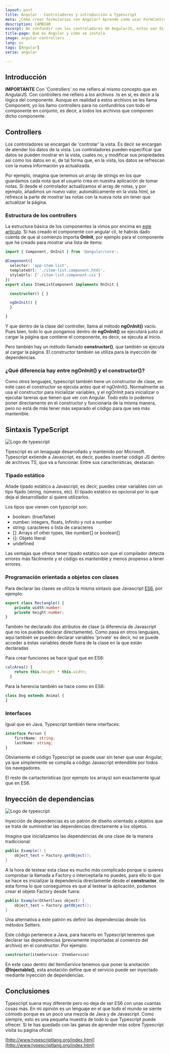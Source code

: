 ```yaml
---
layout: post
title: Angular - Controladores y introducción a Typescript
meta: ¿Cómo crear formularios con Angular? Aprende como usar FormControl, FormGroup y FormBuilder en Angular
description: CAMBIAR
excerpt: No confundir con los controladores de AngularJS, estos son diferentes. Por controladores me refiero al archivo .ts que controla la vista y la lógica del componente. Además explico por encima los conceptos fundamentales de TypeScript
title-page: Qué es Angular y cómo se instala
image: angular-controllers
lang: es
tags: [Angular] 
serie: angular

---
```


## Introducción

**IMPORTANTE** Con 'Controllers' no me refiero al mismo concepto que en AngularJS. Con controllers me refiero a los archivos .ts en sí, es decir a la lógica del componente. Aunque en realidad a estos archivos se les llama Component, yo los llamo controllers para no confundirlos con todo el componente en conjunto, es decir, a todos los archivos que componen dicho componente.

## Controllers 

Los controladores se encargan de 'controlar' la vista. Es decir se encargan de atender los datos de la vista. Los controladores pueden especificar que datos se pueden mostrar en la vista, cuales no, y modificar sus propiedades así como los datos en sí, de tal forma que, en la vista, los datos se refrescan con la nueva información ya actualizada. 

Por ejemplo, imagina que tenemos un array de strings en los que guardamos cada nota que el usuario crea en nuestra aplicación de tomar notas. Si desde el controlador actualizamos el array de notas, y por ejemplo, añadimos un nuevo valor, automáticamente en la vista html, se refresca la parte de mostrar las notas con la nueva nota sin tener que actualizar la página.

### Estructura de los controllers

La estructura básica de los componentes la vimos por encima en [este artículo]({{site.baseurl}}/angular-componentes-routing). Si has creado el componente con angular cli, te habrás dado cuenta de que al comienzo importa **OnInit**, por ejemplo para el componente que he creado para mostrar una lista de items:

```typescript
import { Component, OnInit } from '@angular/core';

@Component({
  selector: 'app-item-list',
  templateUrl: './item-list.component.html',
  styleUrls: ['./item-list.component.css']
})
export class ItemListComponent implements OnInit {

  constructor() { }

  ngOnInit() {
  }

}

```

Y que dentro de la clase del controller, llama al método **ngOnInit()** vacío. Pues bien, todo lo que pongamos dentro de **ngOnInit()** se ejecutará justo al cargar 
la página que contiene el componente, es decir, se ejecuta al inicio.

Pero también hay un método llamado **constructor()**, que también se ejecuta al cargar la página. El constructor también se utiliza para la inyección de dependencias.

### ¿Qué diferencia hay entre ngOnInit() y el constructor()?

Como otros lenguajes, typescript también tiene un constructor de clase, en este caso el constructor se ejecuta antes que el ngOnInit().
Normalmente se usa el constructor para inicializar variables, y el ngOnInit para inicializar o ejecutar tareras que tienen que ver con Angular. Todo esto lo podemos poner directamente en el constructor y funcionaría de la misma manera, pero no está de más tener más separado el código para que sea más mantenible.

## Sintaxis TypeScript

<div class="center">
    <img src="https://i.imgur.com/lpT6Mun.png" class="responsive-img center" alt="Logo de typescript"> 
</div>

Tipescript es un lenaguaje desarrollado y mantenido por Microsoft. Typescript extiende a Javascript, es decir, puedes insertar código JS dentro de archivos TS, que va a funcionar. Entre sus características, destacan:

### Tipado estático

Añade tipado estático a Javascript, es decir, puedes crear variables con un tipo fijado (string, números, etc). El tipado estático es opcional por lo que deja al desarrollador si quiere utilizarlos.

Los tipos que vienen con typscript son:

- boolean: (true/false)
- number: integers, floats, Infinito y not a number
- string: caractéres o lista de caracteres
- []: Arrays of other types, like number[] or boolean[]
- {}: Objeto literal
- undefined 

Las ventajas que ofrece tener tipado estático son que el compilador detecta errores más fácilmente y el código es mantenible y menos propenso a tener errores.

### Programación orientada a objetos con clases

Para declarar las clases se utiliza la misma sintaxis que Javascript [ES6](https://developer.mozilla.org/es/docs/Web/JavaScript/Referencia/Classes), por ejemplo:

```typescript
export class Rectangle() {
    private width:number:
    private height:number;
}
```
También he declarado dos atributos de clase (a diferencia de Javascript que no los puedes declarar directamente). Como pasa en otros lenguajes, aquí también se pueden declarar variables 'private' es decir, no se puede acceder a estas variables desde fuera de la clase en la que están declaradas

Para crear funciones se hace igual que en ES6:

```typescript
calcArea() {
    return this.height * this.width;
  }
```

Para la herencia también se hace como en ES6:

```typescript
class Dog extends Animal {
}
```

### Interfaces

Igual que en Java, Typescript también tiene interfaces:

```typescript
interface Person {
    firstName: string;
    lastName: string;
}
```
Obviamente el código Typescript se puede usar sin tener que usar Angular, ya que simplemente se compila a código Javascript entendible por todos los navegadores.

El resto de cartacterísticas (por ejemplo los arrays) son exactamente igual que en ES6.

## Inyección de dependencias

<div class="center">
    <img src="https://i.imgur.com/kL333mH.jpg" class="responsive-img center" alt="Logo de typescript"> 
</div>

Inyección de dependencias es un patrón de diseño orientado a objetos que se trata de suministrar las dependencias directamente a los objetos.

Imagina que inicializamos las dependencias de una clase de la manera tradiccional:

```java
public Example() {
    object_test = Factory.getObject();
}
```

A la hora de testear esta clase es mucho más complicado porque si quieres comprobar la llamada a Factory o interceptarla no puedes, para ello lo que se hace es inicializar la dependencia directamente desde el **constructor**, de esta forma lo que conseguimos es que al testear la aplicación, podamos crear el objeto Factory desde fuera:

```java
public Example(OtherClass object) {
    object_test = Factory.getObject();
}
```
Una alternativa a este patrón es definir las dependencias desde los métodos Setters.

Este código pertenece a Java, para hacerlo en Typescript tenemos que declarar las dependencias (previamente importadas al comienzo del archivo) en el constructor. Por ejemplo:

```typescript
constructor(itemService: ItemService)
```

En este caso dentro del ItemService tenemos que poner la anotación **@Injectable()**, esta anotación define que el servicio puede ser inyectado mediante inyección de dependencias.

## Conclusiones

Typescript suena muy diferente pero no deja de ser ES6 con unas cuantas cosas más. En mi opinión es un lenguaje en el que todo el mundo se siente cómodo porque es un poco una mezcla de Java y de Javascript. Como siempre, esto es una pequeña muestra de todo lo que Typescript puede ofrecer. Si te has quedado con las ganas de aprender más sobre Typescript visita su página oficial:

[http://www.typescriptlang.org/index.html](http://www.typescriptlang.org/index.html)